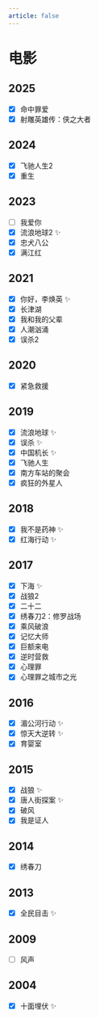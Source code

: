 ```yaml
---
article: false
---
```


# 电影

## 2025

- [x] 命中罪爱
- [x] 射雕英雄传：侠之大者

## 2024

- [x] 飞驰人生2
- [x] 重生

## 2023

- [ ] 我爱你
- [x] 流浪地球2 ✨
- [x] 忠犬八公
- [x] 满江红

## 2021

- [x] 你好，李焕英 ✨
- [x] 长津湖
- [x] 我和我的父辈
- [x] 人潮汹涌
- [x] 误杀2

## 2020

- [x] 紧急救援

## 2019

- [x] 流浪地球 ✨
- [x] 误杀 ✨
- [x] 中国机长 ✨
- [x] 飞驰人生
- [x] 南方车站的聚会
- [x] 疯狂的外星人

## 2018

- [x] 我不是药神 ✨
- [x] 红海行动 ✨

## 2017

- [x] 下海 ✨
- [x] 战狼2
- [x] 二十二
- [x] 绣春刀2：修罗战场
- [x] 乘风破浪
- [x] 记忆大师
- [x] 巨额来电
- [x] 逆时营救
- [x] 心理罪
- [x] 心理罪之城市之光

## 2016

- [x] 湄公河行动 ✨
- [x] 惊天大逆转 ✨
- [x] 育婴室

## 2015

- [x] 战狼 ✨
- [x] 唐人街探案 ✨
- [x] 破风
- [x] 我是证人

## 2014

- [x] 绣春刀

## 2013

- [x] 全民目击 ✨

## 2009

- [ ] 风声

## 2004

- [x] 十面埋伏 ✨
